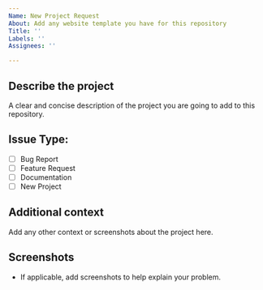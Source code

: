 ```yaml
---
Name: New Project Request
About: Add any website template you have for this repository
Title: ''
Labels: ''
Assignees: ''

---
```


## **Describe the project**
A clear and concise description of the project you are going to add to this repository.

## Issue Type:

- [ ] Bug Report
- [ ] Feature Request
- [ ] Documentation
- [ ] New Project

## **Additional context**
Add any other context or screenshots about the project here.

## **Screenshots**

- If applicable, add screenshots to help explain your problem.
